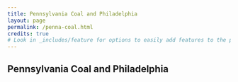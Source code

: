 ```yaml
---
title: Pennsylvania Coal and Philadelphia
layout: page
permalink: /penna-coal.html
credits: true
# Look in _includes/feature for options to easily add features to the page
---
```


## Pennsylvania Coal and Philadelphia